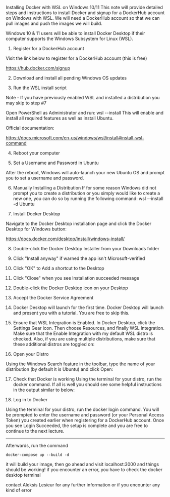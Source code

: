 Installing Docker with WSL on Windows 10/11
This note will provide detailed steps and instructions to install Docker and signup for a DockerHub account on Windows with WSL. We will need a DockerHub account so that we can pull images and push the images we will build.

Windows 10 & 11 users will be able to install Docker Desktop if their computer supports the Windows Subsystem for Linux (WSL).

1. Register for a DockerHub account

Visit the link below to register for a DockerHub account (this is free)

https://hub.docker.com/signup

2. Download and install all pending Windows OS updates

3. Run the WSL install script

Note - If you have previously enabled WSL and installed a distribution you may skip to step #7

Open PowerShell as Administrator and run: wsl --install
This will enable and install all required features as well as install Ubuntu.


Official documentation:

https://docs.microsoft.com/en-us/windows/wsl/install#install-wsl-command

4. Reboot your computer

5. Set a Username and Password in Ubuntu

After the reboot, Windows will auto-launch your new Ubuntu OS and prompt you to set a username and password.


6. Manually Installing a Distribution
If for some reason Windows did not prompt you to create a distribution or you simply would like to create a new one, you can do so by running the following command:
wsl --install -d Ubuntu

7. Install Docker Desktop

Navigate to the Docker Desktop installation page and click the Docker Desktop for Windows button:

https://docs.docker.com/desktop/install/windows-install/


8. Double-click the Docker Desktop Installer from your Downloads folder

9. Click "Install anyway" if warned the app isn't Microsoft-verified

10. Click "OK" to Add a shortcut to the Desktop

11. Click "Close" when you see Installation succeeded message

12. Double-click the Docker Desktop icon on your Desktop

13. Accept the Docker Service Agreement

14. Docker Desktop will launch for the first time. Docker Desktop will launch and present you with a tutorial. You are free to skip this.


15. Ensure that WSL Integration is Enabled. In Docker Desktop, click the Settings Gear icon. Then choose Resources, and finally WSL Integration. Make sure that the Enable Integration with my default WSL distro is checked. Also, if you are using multiple distributions, make sure that these additional distros are toggled on:

16. Open your Distro

Using the Windows Search feature in the toolbar, type the name of your distribution (by default it is Ubuntu) and click Open:

17. Check that Docker is working Using the terminal for your distro, run the docker command. If all is well you should see some helpful instructions in the output similar to below:

18. Log in to Docker

Using the terminal for your distro, run the docker login command. You will be prompted to enter the username and password (or your Personal Access Token) you created earlier when registering for a DockerHub account. Once you see Login Succeeded, the setup is complete and you are free to continue to the next lecture.


----------------------------------------------------------------------------

Afterwards, run the command

```docker-compose up --build -d```

it will build your image, then go ahead and visit localhost:3000 and things should be working! if you encounter an error, you have to check the docker desktop terminal

contact Aleksis Lesieur for any further information or if you encounter any kind of error